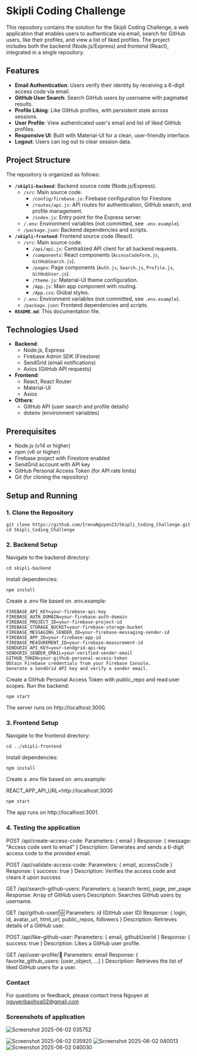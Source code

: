 # Skipli Coding Challenge

This repository contains the solution for the Skipli Coding Challenge, a web application that enables users to authenticate via email, search for GitHub users, like their profiles, and view a list of liked profiles. The project includes both the backend (Node.js/Express) and frontend (React), integrated in a single repository.

## Features
- **Email Authentication**: Users verify their identity by receiving a 6-digit access code via email.
- **GitHub User Search**: Search GitHub users by username with paginated results.
- **Profile Liking**: Like GitHub profiles, with persistent state across sessions.
- **User Profile**: View authenticated user's email and list of liked GitHub profiles.
- **Responsive UI**: Built with Material-UI for a clean, user-friendly interface.
- **Logout**: Users can log out to clear session data.

## Project Structure

The repository is organized as follows:

- **`/skipli-backend`**: Backend source code (Node.js/Express).
  - `/src`: Main source code.
    - `/config/firebase.js`: Firebase configuration for Firestore.
    - `/routes/api.js`: API routes for authentication, GitHub search, and profile management.
    - `/index.js`: Entry point for the Express server.
  - `/.env`: Environment variables (not committed, see `.env.example`).
  - `/package.json`: Backend dependencies and scripts.
- **`/skipli-frontend`**: Frontend source code (React).
  - `/src`: Main source code.
    - `/api/api.js`: Centralized API client for all backend requests.
    - `/components`: React components (`AccessCodeForm.js`, `GitHubSearch.js`).
    - `/pages`: Page components (`Auth.js`, `Search.js`, `Profile.js`, `GitHubUser.js`).
    - `/theme.js`: Material-UI theme configuration.
    - `/App.js`: Main app component with routing.
    - `/App.css`: Global styles.
  - `/.env`: Environment variables (not committed, see `.env.example`).
  - `/package.json`: Frontend dependencies and scripts.
- **`README.md`**: This documentation file.

## Technologies Used

- **Backend**:
  - Node.js, Express
  - Firebase Admin SDK (Firestore)
  - SendGrid (email notifications)
  - Axios (GitHub API requests)
- **Frontend**:
  - React, React Router
  - Material-UI
  - Axios
- **Others**:
  - GitHub API (user search and profile details)
  - dotenv (environment variables)

## Prerequisites

- Node.js (v14 or higher)
- npm (v6 or higher)
- Firebase project with Firestore enabled
- SendGrid account with API key
- GitHub Personal Access Token (for API rate limits)
- Git (for cloning the repository)

## Setup and Running

### 1. Clone the Repository
```
git clone https://github.com/IrenaNguyen23/Skipli_Coding_Challenge.git
cd Skipli_Coding_Challenge
```

### 2. Backend Setup
Navigate to the backend directory:
```
cd skipli-backend
```

Install dependencies:
```
npm install
```

Create a .env file based on .env.example:
```
FIREBASE_API_KEY=your-firebase-api-key
FIREBASE_AUTH_DOMAIN=your-firebase-auth-domain
FIREBASE_PROJECT_ID=your-firebase-project-id
FIREBASE_STORAGE_BUCKET=your-firebase-storage-bucket
FIREBASE_MESSAGING_SENDER_ID=your-firebase-messaging-sender-id
FIREBASE_APP_ID=your-firebase-app-id
FIREBASE_MEASUREMENT_ID=your-firebase-measurement-id
SENDGRID_API_KEY=your-sendgrid-api-key
SENDGRID_SENDER_EMAIL=your-verified-sender-email
GITHUB_TOKEN=your-github-personal-access-token
Obtain Firebase credentials from your Firebase Console.
Generate a SendGrid API key and verify a sender email.

```
Create a GitHub Personal Access Token with public_repo and read:user scopes.
Run the backend:
```
npm start
```

The server runs on http://localhost:3000.
### 3. Frontend Setup
Navigate to the frontend directory:
```
cd ../skipli-frontend
```

Install dependencies:
```
npm install
```

Create a .env file based on .env.example:

REACT_APP_API_URL=http://localhost:3000
```
npm start
```
The app runs on http://localhost:3001.

### 4. Testing the application
  POST /api/create-access-code:
  Parameters: { email }
  Response: { message: "Access code sent to email" }
  Description: Generates and sends a 6-digit access code to the provided email.
  
  POST /api/validate-access-code:
  Parameters: { email, accessCode }
  Response: { success: true }
  Description: Verifies the access code and clears it upon success
  
  GET /api/search-github-users:
  Parameters: q (search term), page, per_page
  Response: Array of GitHub users
  Description: Searches GitHub users by username.
  
  GET /api/github-user/:id:
  Parameters: id (GitHub user ID)
  Response: { login, id, avatar_url, html_url, public_repos, followers }
  Description: Retrieves details of a GitHub user.
  
  POST /api/like-github-user:
  Parameters: { email, githubUserId }
  Response: { success: true }
  Description: Likes a GitHub user profile.
  
  GET /api/user-profile/:email:
  Parameters: email
  Response: { favorite_github_users: [user_object, ...] }
  Description: Retrieves the list of liked GitHub users for a user.
  
### Contact
For questions or feedback, please contact Irena Nguyen at nguyenbaohoa02@gmail.com

### Screenshots of application
![Screenshot 2025-06-02 035752](https://github.com/user-attachments/assets/7c8151cc-6f54-4809-ae22-c59270f8855c)

![Screenshot 2025-06-02 035920](https://github.com/user-attachments/assets/f5a93f42-2313-4a63-a62d-707ec81e772d)
![Screenshot 2025-06-02 040013](https://github.com/user-attachments/assets/176ea963-ab0e-440a-b842-de97dcd4170b)
![Screenshot 2025-06-02 040030](https://github.com/user-attachments/assets/14aa3de6-5204-46a4-a253-9735323ddb2e)
